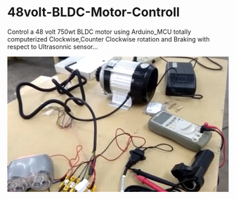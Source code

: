 # 48volt-BLDC-Motor-Controll
Control a 48 volt 750wt BLDC motor using Arduino_MCU totally computerized Clockwise,Counter Clockwise rotation and Braking with respect to Ultrasonnic sensor...

<img src="bldc.png">
